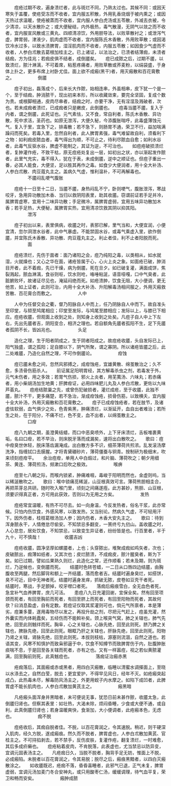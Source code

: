 <!-- { "loadSidebar": true } -->
　　痘疮过期不收，遍身溃烂者，此与斑烂不同，乃熟太过也。其候不同：或因天寒失于盖覆，使疮受冻而不收者，宜内服五积散，外用乳香烧烟于被内熏之；或因天热过求温暖，使疮被蒸而不收者，宜内服人参白虎汤或五苓散，外减去衣被，令少清凉，以天水散扑之；或大便秘结，内外极热，毒气散漫，无阴气以敛之而不收者，宜内服宣风散或三黄丸、四顺清凉饮，外用胆导法，以败草散衬之；或泄泻气虚，脾胃弱，津液少，肌肉虚而不收者，宜内服陈氏木香散，外用败草散；或因渴饮冷水过多，以致水渍脾胃，湿淫肌肉而不收者，内服五苓散；如因食少气虚而不收者，人参白朮散去葛根加桂主之。已上诸证，以法治之，已溃者结薄痂，未溃者结痂，方为佳兆；若痂皮俱不结者，成倒靥矣。　　痘已成脓之后，过期不靥，以致溃烂，脓汁淋漓，不可着席，粘惹疼痛者，用败草散或荞麦粉，以绢袋盛，于身体上扑之，更多布席上衬卧尤佳。面上欲不成瘢(黑干)者，用灭瘢散和百花膏敷之。
　　　　　倒靥

　　痘子初出，磊落成个，后来长大作脓，始相连串，外虽相串，皮下犹一个是一个，至于结痂，肿消脓干，现出初来本形，所以收藏敛束，要完全坚固，复成个数为贵。或根脚相通，皮肉尽串者，结痂之时，亦要干净，无有淫湿及溅破者，次也。若未成痂者溃烂，已成痂者只是嫩皮，此倒靥也。　　痘毒当靥不靥，复入于内者，谓之倒靥，此死证也。元气素怯，又不食，常自利者，陈氏木香散、异功散，死中求活，圣药也。如原无泄泻，大便久秘，今添腹胀喘呼，此毒盛薄蚀元气，复入于里，宜急下之，排毒散；若不急下，则肠胃不通，荣卫不行，益加喘满躁闷而死矣。若毒入里，忽然自利者，此人脾胃素强，毒气难留故自利，须看利下之物：如利痂皮脓血者，毒气得出为顺，不可止之，待利尽脓血自愈；如利水谷者，此毒气反驱水谷，脾虚不能制之，其证为逆，不可治也。　　如痘疮破损溃烂者，复肿灌作疮，不致干枯，原无痘疮处复出一层，如初出之状，亦以渐起发作脓者，此里气充实，毒不得入，犹在于表，未成倒靥，逆中之顺证也。但痘子重出一番，必其人能食，大便坚，足以胜其再作之毒。如食少大便润者，用十全大补汤、人参白朮散、肉豆蔻丸主之。盖病久气虚，惟利温补，不可再解毒也。
　　　　　不靥闷乱哽气腹胀

　　痘疮十一日至十二日，当靥不靥，身热闷乱不宁，卧则哽气，腹胀泄泻，寒战咬牙，急用异功散加木香、当归以救阴阳表里，助其收靥。窃谓前证若手足并冷，属脾胃虚寒，宜用十二味异功散；手足微冷，属脾胃虚弱，宜用五味异功散加木香；若手足热，大便秘，属脾胃实热，宜用清凉饮救其阴以抑其阳。
　　　　　泄泻

　　痘子初出以来，表里俱病，收靥之时，表邪已解，里气当和，大便宜润，小便宜清，忽尔洞泄水谷者，此中气暴虚。不能禁固水谷，或毒气乘虚入里，欲作倒靥，并宜陈氏木香散、异功散、肉豆蔻丸主之。利止者佳，利不止者阳脱而死。
　　　　　面

　　痘疮溃烂，先伤于面者：面乃诸阳之会，痘乃纯阳之毒，以类相从，如水就湿，火就燥也；又心之华在面，诸疮皆属于心，心火上炎之象。如面疮已破，肿消目开者，此不着痂，先已干燥，病为倒靥，死在旦夕。如已破复灌，满面成饼，焦裂溅起，脓血淋漓，食谷则呕，饮水则呛，咯唾粘涎，语音哑嘎，口中气臭者，此脏腑败坏，故诸证尽见也，淹延闷绝而死。如疮溃肿，饮食无阻，大小便调，更无他苦，如上证者，此则可治，内用十全大补汤、升阳解毒汤相间服之，外用灭瘢救苦散、百花膏合而敷之。
　　　　　人中

　　人中为任督交会之衢，督乃阳脉自人中而上，任乃阴脉自人中而下。故自准头至印堂，与颏至鸠尾相应；印堂至发际，与鸠尾至膝相应；发际以上，与膝已下相应。痘疮收靥，但观面上收到之处，则知身上收到之处矣。凡痘子自人中上下左右，先出先靥者吉，阴阳变合，相济之理也。若自额角先靥者孤阳不生，足下先靥者孤阴不长，皆凶兆也。
　　　　　头足

　　造化之理，生于阳者阴成之，生于阴者阳成之。故痘疮收靥，头自发际已上，阳气独盛，谓之孤阳；足自膝以下，阴气所聚，谓之寡阴。所以诸疮皆靥之后，此二处难靥，乃造化自然之理，不可作倒靥论。
　　　　　疳蚀

　　痘已靥未愈之间，忽然风邪搏之，成疳蚀疮，宜雄黄散、绵茧散治之；久不愈，多渍骨伤筋杀人。　　前证属足阳明胃经，其方解毒杀虫之剂，若毒发于外，元气未伤者，用之多效；若胃气伤损，邪火上炎者，用芜荑汤、六味丸；若赤痛者，用小柴胡汤加生地黄；肝脾疳证，必用四味肥儿丸及人参白朮散，更佐以九味芦荟丸。　　痘疮结脓巢之先，或曾伤犯破损者，灌烂成疮，至于收靥，此独不靥，脓汁不干，更多痛楚，若不急治，渐成疳蚀疮，损骨伤筋，以致横夭，宜内服十全大补汤，外用灭瘢散和百花膏敷之。　　痘子已成疳蚀疮者，若在肢节，及诸虚怯软弱，血气俱少之处，色青紫黑，肿痛溃烂，以渐延开，血自出者难治；若所生之处，在于阳分，不痛不烂，色不变，血不出者，以绵茧散主之。
　　　　　口疳

　　痘八九朝之期，虽澄黄结蜡，而口中恶臭喷外，上下牙床溃烂，舌板堆裹黄垢，名曰口疳，若不早治，则床脱牙落而成漏矣，速将出白散吹之。　　歌曰：痘中疳臭世休轻，脱床落齿漏淹成。出白散方多不识，细茶薄荷共煎浓。乱发滚汤摩洗净，指缠拭口去膜腥。才将青黛硼砂片，薄荷僵蚕与铜青。按制研为极细末，吹来顷刻痘疳平。　　余治痘疳，单用人中白煅过，和片脑、薄荷吹之；朝夕用细茶、黄连、薄荷煎汤，频漱口后吹之极效。
　　　　　喉痹

　　痘至七八朝之际，而喉内锁紧，肿痛难咽，毒峻于阳明而然也，金虚则呜，当以稀涎散吹之。　　歌曰：喉中锁痛觅稀涎，山豆根真效可言。薄荷熊胆相圭合，再把茶芽总共研。随时吹入喉门里，顷刻之间痛遂痊。此方甚妙，熊胆、山豆根，须要识得真正者，方可用此获效，否则以为无用之方矣。
　　　　　发热

　　痘疮常宜温暖，有热不可尽去。如一向身温，今反发热者，俗名干浆，此亦常候。只怕内伤饮食，外感风寒，以致发热，又当别论。然病久气虚，不可轻用汗下。因外伤者，桂枝葛根汤加人参；因内伤者，木香大安丸主之。　　歌曰：待到浑身脓永干，人情倦怠尽偷安。不知禁忌多翻变，一篑终亏九仞山。盖收靥之时，人心怠忽，居处饮食，不知禁忌，以致变生异证者，纷纷皆是也。行百里者，半于九十，可不慎哉！
　　　　　收靥吉凶

　　痘疮收靥，圆净坚厚如螺靥者，上也；头穿脓出，堆聚成痂如鸡矢者，次也；皮破脓出，痂薄如纸者，又其次也；皮烂脓溃，不成痂皮，脓汁腥臭者，斯为下矣。如已过期，譬如瓜果熟久则烂，此造化之常，还作顺看；若未及期，则为斑烂，乃逆候也，变倒靥而死。　　结靥时色转苍蜡，一二日从口唇四边结靥，由胸腹收至两腿，然后脚背和额上一齐结靥，落而愈者吉。结靥时遍身臭烂，如搭饼，臭不可近，目中无神者死。结靥时遍身发痒，抓破无脓，皮卷如豆壳干者死。　　结靥时，寒战，手足颤掉，咬牙噤口者死。　　落痂后瘢痕雪白，全无血色者死，急宜补气血养脾胃，庶几可活。　　患痘八九日充灌回谢，宜保全矣。然有回至项颈而死者，有回至胸前而死者，有回至脐上而死者，有回至阳物而死者，其故何欤？曰消息盈虚，自有定数。若痘证仅取其浆灌则可也，倘元气所禀者，本是薄劣，痘兼多蔓，遂用毒物尽以发之，再投升劫之剂，尽把元气赶上，痘虽充灌，然外囊实而内体耗蠹矣，五经伤而不能斡补矣。颈上喉突气窝，肺之关辖也，肺气先绝，回至此则魊绊而死。胸阜，心之关辖也，心脉先绝，回至此则死。脐乃脾之关辖也，脾脉先绝，回至此则死。眼眶乃肝之关辖也，肝脉先绝，回至此则死。阳物乃肾之关辖，肾脉先绝，回至此则死。本拔则枝枯，源塞则流涸，自然之道也。若语其变，风寒不知慎护而致枭邪逼于中，饮食不知撙节而致脾胃伤于内，肚腹肿胀痰喘不息，于是回至各关辖而死者，亦有之也。又有一样嚣痘，视之若似黄脓灌满，回至胸前则死，此真魊痘也。
　　　　　落痂证治瘢赤黑

　　疮痂落后，其面瘢或赤或黑者，用四白灭瘢散，临睡以清蜜水调搽面上，至晓以水涤去之，自然白莹，脱去；更宜爱护，不得早见风日，经年不灭。如疮瘢突起成凸，此热毒未尽，解毒防风汤主之，外更用蚬子内水摩之。如陷下成凹者，此脾胃虚不能长肌肉也，人参白朮散加黄芪主之。
　　　　　瘢黑暗

　　凡疮瘢头面浑身并黑暗者，未可便说无事，犹恐日前未甚作脓，收靥太急，此倒靥归肾也。但察其表里：如壮热，大渴未除，烦闷昏睡，少食或大便不通，或自利，此真倒靥归肾也；若身温暖爽快，食渐加，大小便调者，此疮瘢本色，无虑也。
　　　　　痂不脱

　　痘疮收后，其痂自脱者佳。不脱，以百花膏润之，令其速脱。稍迟，则干硬深入肌肉，经久方脱，遂成瘢痕。然久而不脱者，脾胃虚也，人参白朮散加黄芪、官桂主之。不可挦掐剥去，若不禁手，反伤皮肤，复灌作疮，翻复溃烂，一时难愈，其后多成疥癞也。　　痘疮粘着皮肉，不肯脱落，此表虚也，尤当禁忌以防异变，宜调元固表汤主之。　　凡疮痂日久，当脱不脱者，胸背手足无妨，惟面上不脱，必成瘢陷。未脱者以百花膏润之，令其易脱；脱尽之后，瘢痕黑黯者，以四白灭瘢散涂之。　　如收靥既迟，疮痂不落，昏昏喜睡者，此邪气已退，正气未复，脾胃虚弱，宜调元汤加麦门冬合安神丸，或只用酸枣仁汤，缓缓调理，待气血平复，荣卫和畅而安矣。
　　　　　瘢肿成脓

